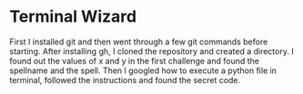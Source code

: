 # Terminal Wizard
First I installed git and then went through a few git commands before starting. After installing gh, I cloned the repository and created a directory. I found out the values of x and y in the first challenge and found the spellname and the spell. Then I googled how to execute a python file in terminal, followed the instructions and found the secret code. 
